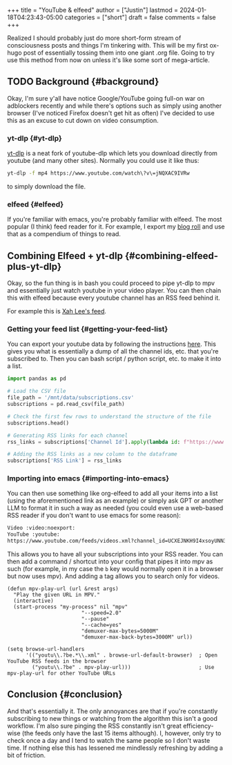 +++
title = "YouTube & elfeed"
author = ["Justin"]
lastmod = 2024-01-18T04:23:43-05:00
categories = ["short"]
draft = false
comments = false
+++

Realized I should probably just do more short-form stream of consciousness posts
and things I'm tinkering with. This will be my first ox-hugo post of essentially
tossing them into one giant .org file. Going to try use this method from now on
unless it's like some sort of mega-article.

<section class="outline-1nil">

## <span class="org-todo todo TODO">TODO</span> Background {#background}

Okay, I'm sure y'all have notice Google/YouTube going full-on war on adblockers
recently and while there's options such as simply using another browser (I've
noticed Firefox doesn't get hit as often) I've decided to use this as an excuse
to cut down on video consumption.

<div class="outline-2nil">

### yt-dlp {#yt-dlp}

[yt-dlp](<https://github.com/yt-dlp/yt-dlp>) is a neat fork of youtube-dlp which
lets you download directly from youtube (and many other sites). Normally you
could use it like thus:

```bash
yt-dlp -f mp4 https://www.youtube.com/watch\?v\=jNQXAC9IVRw
```

to simply download the file.

</div>

<div class="outline-2nil">

### elfeed {#elfeed}

If you're familiar with emacs, you're probably familiar with elfeed. The most
popular (I think) feed reader for it. For example, I export my [blog
roll](<https://justin.vc/elfeed>) and use that as a compendium of things to read.

</div>

</section>

<section class="outline-1nil">

## Combining Elfeed + yt-dlp {#combining-elfeed-plus-yt-dlp}

Okay, so the fun thing is in bash you could proceed to pipe yt-dlp to mpv and
essentially just watch youtube in your video player. You can then chain this with elfeed
because every youtube channel has an RSS feed behind it.

For example this is [Xah Lee's
feed](<https://www.youtube.com/feeds/videos.xml?channel_id=UCXEJNKH9I4xsoyUNN3IL96A>).

<div class="outline-2nil">

### Getting your feed list {#getting-your-feed-list}

You can export your youtube data by following the instructions
[here](<https://support.google.com/accounts/answer/3024190?hl=en>). This gives you
what is essentially a dump of all the channel ids, etc. that you're subscribed
to. Then you can bash script / python script, etc. to make it into a list.

```python
import pandas as pd

# Load the CSV file
file_path = '/mnt/data/subscriptions.csv'
subscriptions = pd.read_csv(file_path)

# Check the first few rows to understand the structure of the file
subscriptions.head()

# Generating RSS links for each channel
rss_links = subscriptions['Channel Id'].apply(lambda id: f"https://www.youtube.com/feeds/videos.xml?channel_id={id}")

# Adding the RSS links as a new column to the dataframe
subscriptions['RSS Link'] = rss_links
```

</div>

<div class="outline-2nil">

### Importing into emacs {#importing-into-emacs}

You can then use something like org-elfeed to add all your items into a list
(using the aforementioned link as an example) or simply ask GPT or another LLM
to format it in such a way as needed (you could even use a web-based RSS reader
if you don't want to use emacs for some reason):

```org
Video :video:noexport:
YouTube :youtube:
https://www.youtube.com/feeds/videos.xml?channel_id=UCXEJNKH9I4xsoyUNN3IL96A
```

This allows you to have all your subscriptions into your RSS reader.
You can then add a command / shortcut into your config that pipes it into mpv
as such (for example, in my case the `b` key would normally open it in a
browser but now uses mpv). And adding a tag allows you to search only for
videos.

```emacs-lisp
(defun mpv-play-url (url &rest args)
  "Play the given URL in MPV."
  (interactive)
  (start-process "my-process" nil "mpv"
                        "--speed=2.0"
                        "--pause"
                        "--cache=yes"
                        "demuxer-max-bytes=5000M"
                        "demuxer-max-back-bytes=3000M" url))

(setq browse-url-handlers
      '(("youtu\\.?be.*\\.xml" . browse-url-default-browser)  ; Open YouTube RSS feeds in the browser
        ("youtu\\.?be" . mpv-play-url)))                      ; Use mpv-play-url for other YouTube URLs
```

</div>

</section>

<section class="outline-1nil">

## Conclusion {#conclusion}

And that's essentially it. The only annoyances are that if you're constantly
subscribing to new things or watching from the algorithm this isn't a good
workflow.
I'm also sure pinging the RSS constantly isn't great efficiency-wise (the feeds only have the last
15 items although). I, however, only try to check once a day and I tend to
watch the same people so I don't waste time. If nothing else this has lessened me mindlessly refreshing by
adding a bit of friction.

</section>
